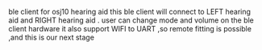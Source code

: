 ble client for osj10 hearing aid 
this ble client will connect to LEFT hearing aid and RIGHT hearing aid . user can change mode and volume on the ble client hardware 
it also support WIFI to UART ,so remote fitting is possible ,and this is our next stage 
